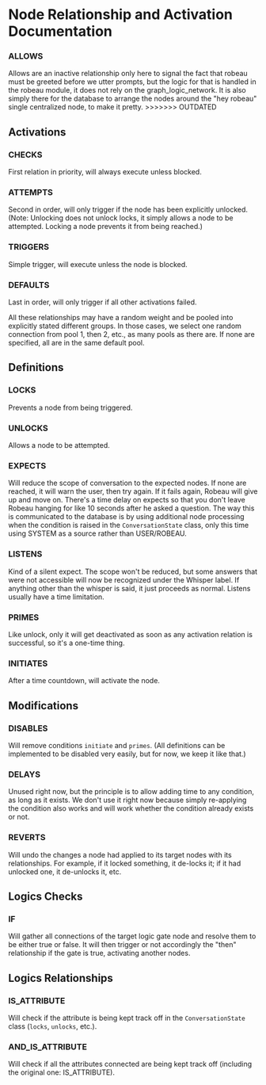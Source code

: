 
# Node Relationship and Activation Documentation

### ALLOWS
Allows are an inactive relationship only here to signal the fact that robeau must be greeted before we utter prompts, but the logic for that is handled in the robeau module, it does not rely on the graph_logic_network. It is also simply there for the database to arrange the nodes around the "hey robeau" single centralized node, to make it pretty. >>>>>>> OUTDATED

## Activations

### CHECKS
First relation in priority, will always execute unless blocked.

### ATTEMPTS
Second in order, will only trigger if the node has been explicitly unlocked. (Note: Unlocking does not unlock locks, it simply allows a node to be attempted. Locking a node prevents it from being reached.)

### TRIGGERS
Simple trigger, will execute unless the node is blocked.

### DEFAULTS
Last in order, will only trigger if all other activations failed.

All these relationships may have a random weight and be pooled into explicitly stated different groups. In those cases, we select one random connection from pool 1, then 2, etc., as many pools as there are. If none are specified, all are in the same default pool.

## Definitions

### LOCKS
Prevents a node from being triggered.

### UNLOCKS
Allows a node to be attempted.

### EXPECTS
Will reduce the scope of conversation to the expected nodes. If none are reached, it will warn the user, then try again. If it fails again, Robeau will give up and move on. There's a time delay on expects so that you don't leave Robeau hanging for like 10 seconds after he asked a question. The way this is communicated to the database is by using additional node processing when the condition is raised in the `ConversationState` class, only this time using SYSTEM as a source rather than USER/ROBEAU.

### LISTENS
Kind of a silent expect. The scope won't be reduced, but some answers that were not accessible will now be recognized under the Whisper label. If anything other than the whisper is said, it just proceeds as normal. Listens usually have a time limitation.

### PRIMES
Like unlock, only it will get deactivated as soon as any activation relation is successful, so it's a one-time thing.

### INITIATES
After a time countdown, will activate the node.

## Modifications

### DISABLES
Will remove conditions `initiate` and `primes`. (All definitions can be implemented to be disabled very easily, but for now, we keep it like that.)

### DELAYS
Unused right now, but the principle is to allow adding time to any condition, as long as it exists. We don't use it right now because simply re-applying the condition also works and will work whether the condition already exists or not.

### REVERTS
Will undo the changes a node had applied to its target nodes with its relationships. For example, if it locked something, it de-locks it; if it had unlocked one, it de-unlocks it, etc.

## Logics Checks

### IF
Will gather all connections of the target logic gate node and resolve them to be either true or false. It will then trigger or not accordingly the "then" relationship if the gate is true, activating another nodes.

## Logics Relationships

### IS_ATTRIBUTE
Will check if the attribute is being kept track off in the `ConversationState` class (`locks`, `unlocks`, etc.).

### AND_IS_ATTRIBUTE
Will check if all the attributes connected are being kept track off (including the original one: IS_ATTRIBUTE).